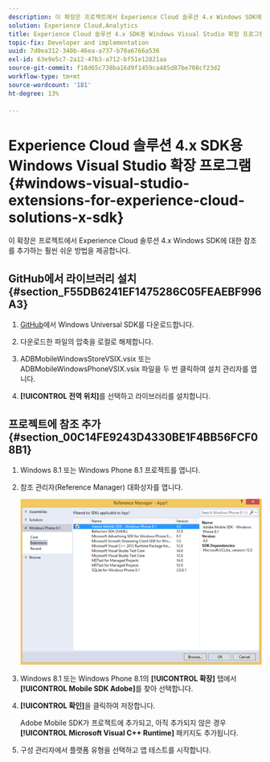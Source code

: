 ```yaml
---
description: 이 확장은 프로젝트에서 Experience Cloud 솔루션 4.x Windows SDK에 대한 참조를 추가하는 훨씬 쉬운 방법을 제공합니다.
solution: Experience Cloud,Analytics
title: Experience Cloud 솔루션 4.x SDK용 Windows Visual Studio 확장 프로그램
topic-fix: Developer and implementation
uuid: 7d0ea312-340b-46ea-a737-b70a6766a536
exl-id: 63e9e5c7-2a12-47b3-a712-bf51e12821aa
source-git-commit: f18d65c738ba16d9f1459ca485d87be708cf23d2
workflow-type: tm+mt
source-wordcount: '181'
ht-degree: 13%

---
```


# Experience Cloud 솔루션 4.x SDK용 Windows Visual Studio 확장 프로그램 {#windows-visual-studio-extensions-for-experience-cloud-solutions-x-sdk}

이 확장은 프로젝트에서 Experience Cloud 솔루션 4.x Windows SDK에 대한 참조를 추가하는 훨씬 쉬운 방법을 제공합니다.

## GitHub에서 라이브러리 설치 {#section_F55DB6241EF1475286C05FEAEBF996A3}

1. [GitHub](https://github.com/Adobe-Marketing-Cloud/mobile-services/releases)에서 Windows Universal SDK를 다운로드합니다.
1. 다운로드한 파일의 압축을 로컬로 해제합니다.
1. ADBMobileWindowsStoreVSIX.vsix 또는 ADBMobileWindowsPhoneVSIX.vsix 파일을 두 번 클릭하여 설치 관리자를 엽니다.

1. **[!UICONTROL 전역 위치]**&#x200B;를 선택하고 라이브러리를 설치합니다.

## 프로젝트에 참조 추가 {#section_00C14FE9243D4330BE1F4BB56FCF08B1}

1. Windows 8.1 또는 Windows Phone 8.1 프로젝트를 엽니다.
1. 참조 관리자(Reference Manager) 대화상자를 엽니다.

   ![](assets/ref_manager.png)

1. Windows 8.1 또는 Windows Phone 8.1의 **[!UICONTROL 확장]** 탭에서 **[!UICONTROL Mobile SDK Adobe]**&#x200B;를 찾아 선택합니다.
1. **[!UICONTROL 확인]**&#x200B;을 클릭하여 저장합니다.

   Adobe Mobile SDK가 프로젝트에 추가되고, 아직 추가되지 않은 경우 **[!UICONTROL Microsoft Visual C++ Runtime]** 패키지도 추가됩니다.

1. 구성 관리자에서 플랫폼 유형을 선택하고 앱 테스트를 시작합니다.
